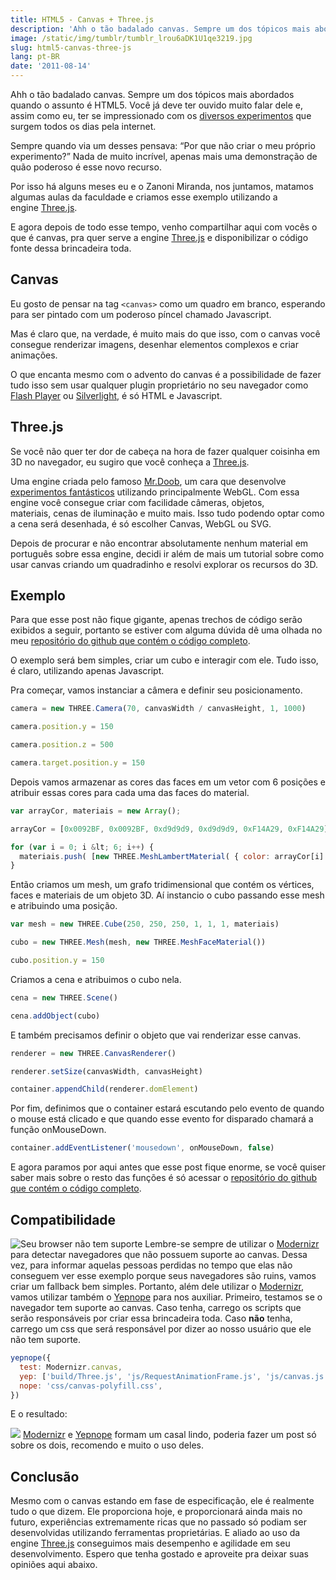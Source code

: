 ```yaml
---
title: HTML5 - Canvas + Three.js
description: 'Ahh o tão badalado canvas. Sempre um dos tópicos mais abordados quando o assunto é HTML5. Você já deve ter ouvido muito falar dele e, assim como eu, ter se impressionado com os diversos experimentos que surgem todos os dias pela internet.'
image: /static/img/tumblr/tumblr_lrou6aDK1U1qe3219.jpg
slug: html5-canvas-three-js
lang: pt-BR
date: '2011-08-14'
---
```


<!-- <p class="demo-download"><a href="http://labs.https://joeyclapton.vercel.app/html5/canvas/" target="_blank"><img src="/static/img/tumblr/tumblr_lk325lvHwF1qe3219.png" class="botao"/></a> <a href="https://github.com/zenorocha/HTML5-Canvas" target="_blank"><img src="/static/img/tumblr/tumblr_lk325u7HMG1qe3219.png" class="botao"/></a> -->

Ahh o tão badalado canvas. Sempre um dos tópicos mais abordados quando o assunto é HTML5. Você já deve ter ouvido muito falar dele e, assim como eu, ter se impressionado com os [diversos experimentos](http://www.canvasdemos.com/) que surgem todos os dias pela internet.

Sempre quando via um desses pensava: “Por que não criar o meu próprio experimento?” Nada de muito incrível, apenas mais uma demonstração de quão poderoso é esse novo recurso.

Por isso há alguns meses eu e o Zanoni Miranda, nos juntamos, matamos algumas aulas da faculdade e criamos esse exemplo utilizando a engine [Three.js](https://github.com/mrdoob/three.js/).

E agora depois de todo esse tempo, venho compartilhar aqui com vocês o que é canvas, pra quer serve a engine [Three.js](https://github.com/mrdoob/three.js/) e disponibilizar o código fonte dessa brincadeira toda.

<!-- more -->

## Canvas

Eu gosto de pensar na tag `<canvas>` como um quadro em branco, esperando para ser pintado com um poderoso píncel chamado Javascript.

Mas é claro que, na verdade, é muito mais do que isso, com o canvas você consegue renderizar imagens, desenhar elementos complexos e criar animações.

O que encanta mesmo com o advento do canvas é a possibilidade de fazer tudo isso sem usar qualquer plugin proprietário no seu navegador como [Flash Player](http://get.adobe.com/br/flashplayer/) ou [Silverlight](http://www.microsoft.com/getsilverlight/Get-Started/Install/Default.aspx), é só HTML e Javascript.

## Three.js

Se você não quer ter dor de cabeça na hora de fazer qualquer coisinha em 3D no navegador, eu sugiro que você conheça a [Three.js](https://github.com/mrdoob/three.js/).

Uma engine criada pelo famoso [Mr.Doob](http://mrdoob.com/), um cara que desenvolve [experimentos fantásticos](http://mrdoob.github.com/three.js/examples/webgl_materials_normalmap2.html) utilizando principalmente WebGL. Com essa engine você consegue criar com facilidade câmeras, objetos, materiais, cenas de iluminação e muito mais. Isso tudo podendo optar como a cena será desenhada, é só escolher Canvas, WebGL ou SVG.

Depois de procurar e não encontrar absolutamente nenhum material em português sobre essa engine, decidi ir além de mais um tutorial sobre como usar canvas criando um quadradinho e resolvi explorar os recursos do 3D.

## Exemplo

Para que esse post não fique gigante, apenas trechos de código serão exibidos a seguir, portanto se estiver com alguma dúvida dê uma olhada no meu [repositório do github que contém o código completo](https://github.com/zenorocha/HTML5-Canvas).

O exemplo será bem simples, criar um cubo e interagir com ele. Tudo isso, é claro, utilizando apenas Javascript.

Pra começar, vamos instanciar a câmera e definir seu posicionamento.

```js
camera = new THREE.Camera(70, canvasWidth / canvasHeight, 1, 1000)

camera.position.y = 150

camera.position.z = 500

camera.target.position.y = 150
```

Depois vamos armazenar as cores das faces em um vetor com 6 posições e atribuir essas cores para cada uma das faces do material.

```js
var arrayCor, materiais = new Array();

arrayCor = [0x0092BF, 0x0092BF, 0xd9d9d9, 0xd9d9d9, 0xF14A29, 0xF14A29];

for (var i = 0; i &lt; 6; i++) {
  materiais.push( [new THREE.MeshLambertMaterial( { color: arrayCor[i] } ) ] );
}
```

Então criamos um mesh, um grafo tridimensional que contém os vértices, faces e materiais de um objeto 3D. Aí instancio o cubo passando esse mesh e atribuindo uma posição.

```js
var mesh = new THREE.Cube(250, 250, 250, 1, 1, 1, materiais)

cubo = new THREE.Mesh(mesh, new THREE.MeshFaceMaterial())

cubo.position.y = 150
```

Criamos a cena e atribuimos o cubo nela.

```js
cena = new THREE.Scene()

cena.addObject(cubo)
```

E também precisamos definir o objeto que vai renderizar esse canvas.

```js
renderer = new THREE.CanvasRenderer()

renderer.setSize(canvasWidth, canvasHeight)

container.appendChild(renderer.domElement)
```

Por fim, definimos que o container estará escutando pelo evento de quando o mouse está clicado e que quando esse evento for disparado chamará a função onMouseDown.

```js
container.addEventListener('mousedown', onMouseDown, false)
```

E agora paramos por aqui antes que esse post fique enorme, se você quiser saber mais sobre o resto das funções é só acessar o [repositório do github que contém o código completo](https://github.com/zenorocha/HTML5-Canvas).

## Compatibilidade

![Seu browser não tem suporte](/static/img/tumblr/tumblr_lpx8vu0fgd1qe3219.jpg) Lembre-se sempre de utilizar o [Modernizr](http://Modernizr) para detectar navegadores que não possuem suporte ao canvas. Dessa vez, para informar aquelas pessoas perdidas no tempo que elas não conseguem ver esse exemplo porque seus navegadores são ruins, vamos criar um fallback bem simples. Portanto, além dele utilizar o [Modernizr](http://Modernizr), vamos utilizar também o [Yepnope](http://yepnopejs.com/) para nos auxiliar. Primeiro, testamos se o navegador tem suporte ao canvas. Caso tenha, carrego os scripts que serão responsáveis por criar essa brincadeira toda. Caso **não** tenha, carrego um css que será responsável por dizer ao nosso usuário que ele não tem suporte.

```js
yepnope({
  test: Modernizr.canvas,
  yep: ['build/Three.js', 'js/RequestAnimationFrame.js', 'js/canvas.js'],
  nope: 'css/canvas-polyfill.css',
})
```

E o resultado:

![](/static/img/tumblr/tumblr_lpx89gb3aM1qe3219.png) [Modernizr](http://www.modernizr.com/) e [Yepnope](http://yepnopejs.com/) formam um casal lindo, poderia fazer um post só sobre os dois, recomendo e muito o uso deles.

## Conclusão

Mesmo com o canvas estando em fase de especificação, ele é realmente tudo o que dizem. Ele proporciona hoje, e proporcionará ainda mais no futuro, experiências extremamente ricas que no passado só podiam ser desenvolvidas utilizando ferramentas proprietárias. E aliado ao uso da engine [Three.js](https://github.com/mrdoob/three.js/) conseguimos mais desempenho e agilidade em seu desenvolvimento. Espero que tenha gostado e aproveite pra deixar suas opiniões aqui abaixo.
